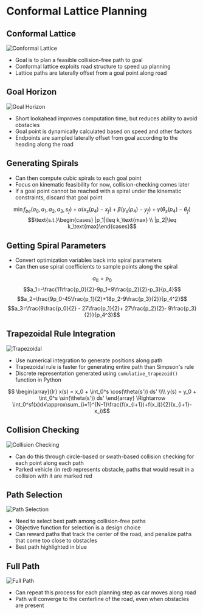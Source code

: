# Conformal Lattice Planning

## Conformal Lattice

<img alt="Conformal Lattice" src="./Conformal Lattice.jpg" style="max-height:40vh;margin: 1em auto; display:block;"/>

* Goal is to plan a feasible collision-free path to goal
* Conformal lattice exploits road structure to speed up planning
* Lattice paths are laterally offset from a goal point along road

## Goal Horizon

<img alt="Goal Horizon" src="./Goal Horizon.jpg" style="max-height:40vh;margin: 1em auto; display:block;"/>

* Short lookahead improves computation time, but reduces ability to avoid obstacles
* Goal point is dynamically calculated based on speed and other factors
* Endpoints are sampled laterally offset from goal according to the heading along the road

## Generating Spirals

* Can then compute cubic spirals to each goal point
* Focus on kinematic feasibility for now, collision-checking comes later
* If a goal point cannot be reached with a spiral under the kinematic constraints, discard that goal point

$$\min f_{be}(a_0,a_1,a_2,a_3,s_f) +\alpha\left(x_s(p_4)-x_f\right)
+\beta\left(y_s(p_4)-y_f\right)
+\gamma\left(\theta_s(p_4)-\theta_f\right)$$
$$\text{s.t.}\begin{cases} |p_1|\leq k_\text{max} \\
|p_2|\leq k_\text{max}\end{cases}$$

## Getting Spiral Parameters

* Convert optimization variables back into spiral parameters
* Can then use spiral coefficients to sample points along the spiral

$$a_0=p_0$$
$$a_1=-\frac{11\frac{p_0}{2}-9p_1+9\frac{p_2}{2}-p_3}{p_4}$$
$$a_2=\frac{9p_0-45\frac{p_1}{2}+18p_2-9\frac{p_3}{2}}{p_4^2}$$
$$a_3=\frac{9\frac{p_0}{2} - 27\frac{p_1}{2}+ 27\frac{p_2}{2}- 9\frac{p_3}{2}}{p_4^3}$$

## Trapezoidal Rule Integration

<img alt="Trapezoidal" src="./Trapezoidal Rule.jpg" style="max-height:40vh;margin: 1em auto; display:block;"/>

* Use numerical integration to generate positions along path
* Trapezoidal rule is faster for generating entire path than Simpson's rule
* Discrete representation generated using ```cumulative_trapezoid()``` function in Python

$$
\begin{array}{lr}
  x(s) = x_0 + \int_0^s \cos(\theta(s')) ds' \\\\
  y(s) = y_0 + \int_0^s \sin(\theta(s')) ds'
\end{array} \Rightarrow \int_0^sf(x)dx\approx\sum_{i=1}^{N-1}\frac{f(x_{i+1})+f(x_i)}{2}(x_{i+1}-x_i)$$

## Collision Checking

<img alt="Collision Checking" src="./Collision Checking.jpg" style="max-height:40vh;margin: 1em auto; display:block;"/>

* Can do this through circle-based or swath-based collision
checking for each point along each path
* Parked vehicle (in red) represents obstacle, paths that
would result in a collision with it are marked red

## Path Selection

<img alt="Path Selection" src="./Path Selection.jpg" style="max-height:40vh;margin: 1em auto; display:block;"/>

* Need to select best path among collision-free paths
* Objective function for selection is a design choice
* Can reward paths that track the center of the road, and
penalize paths that come too close to obstacles
* Best path highlighted in blue

## Full Path

<img alt="Full Path" src="./Full Path.jpg" style="max-height:40vh;margin: 1em auto; display:block;"/>

* Can repeat this process for each planning step as car moves along road
* Path will converge to the centerline of the road, even when obstacles are present
